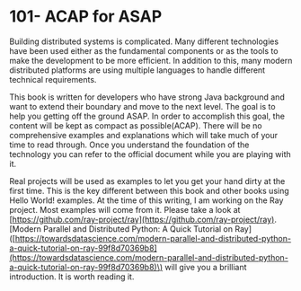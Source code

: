 # 101- ACAP for ASAP

Building distributed systems is complicated. Many different technologies have been used either as the fundamental components or as the tools to make the development to be more efficient. In addition to this, many modern distributed platforms are using multiple languages to handle different technical requirements. 

This book is written for developers who have strong Java background and want to extend their boundary and move to the next level. The goal is to help you getting off the ground ASAP. In order to accomplish this goal, the content will be kept as compact as possible\(ACAP\). There will be no comprehensive examples and explanations which will take much of your time to read through. Once you understand the foundation of the technology you can refer to the official document while you are playing with it.

Real projects will be used as examples to let you get your hand dirty at the first time. This is the key different between this book and other books using Hello World! examples. At the time of this writing, I am working on the Ray project. Most examples will come from it. Please take a look at [https://github.com/ray-project/ray](https://github.com/ray-project/ray). \[Modern Parallel and Distributed Python: A Quick Tutorial on Ray\] \([https://towardsdatascience.com/modern-parallel-and-distributed-python-a-quick-tutorial-on-ray-99f8d70369b8](https://towardsdatascience.com/modern-parallel-and-distributed-python-a-quick-tutorial-on-ray-99f8d70369b8)\) will give you a brilliant introduction. It is worth reading it.



